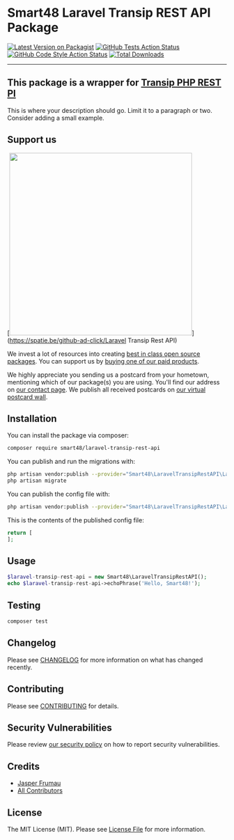 # Smart48 Laravel Transip REST API Package

[![Latest Version on Packagist](https://img.shields.io/packagist/v/smart48/laravel-transip-rest-api.svg?style=flat-square)](https://packagist.org/packages/smart48/laravel-transip-rest-api)
[![GitHub Tests Action Status](https://img.shields.io/github/workflow/status/smart48/laravel-transip-rest-api/run-tests?label=tests)](https://github.com/smart48/laravel-transip-rest-api/actions?query=workflow%3Arun-tests+branch%3Amain)
[![GitHub Code Style Action Status](https://img.shields.io/github/workflow/status/smart48/laravel-transip-rest-api/Check%20&%20fix%20styling?label=code%20style)](https://github.com/smart48/laravel-transip-rest-api/actions?query=workflow%3A"Check+%26+fix+styling"+branch%3Amain)
[![Total Downloads](https://img.shields.io/packagist/dt/smart48/laravel-transip-rest-api.svg?style=flat-square)](https://packagist.org/packages/smart48/laravel-transip-rest-api)

---
This package is a wrapper for [Transip PHP REST PI](https://github.com/transip/transip-api-php)
---

This is where your description should go. Limit it to a paragraph or two. Consider adding a small example.

## Support us

[<img src="https://github-ads.s3.eu-central-1.amazonaws.com/Laravel Transip Rest API.jpg?t=1" width="419px" />](https://spatie.be/github-ad-click/Laravel Transip Rest API)

We invest a lot of resources into creating [best in class open source packages](https://spatie.be/open-source). You can support us by [buying one of our paid products](https://spatie.be/open-source/support-us).

We highly appreciate you sending us a postcard from your hometown, mentioning which of our package(s) you are using. You'll find our address on [our contact page](https://spatie.be/about-us). We publish all received postcards on [our virtual postcard wall](https://spatie.be/open-source/postcards).

## Installation

You can install the package via composer:

```bash
composer require smart48/laravel-transip-rest-api
```

You can publish and run the migrations with:

```bash
php artisan vendor:publish --provider="Smart48\LaravelTransipRestAPI\LaravelTransipRestAPIServiceProvider" --tag="laravel-transip-rest-api-migrations"
php artisan migrate
```

You can publish the config file with:
```bash
php artisan vendor:publish --provider="Smart48\LaravelTransipRestAPI\LaravelTransipRestAPIServiceProvider" --tag="laravel-transip-rest-api-config"
```

This is the contents of the published config file:

```php
return [
];
```

## Usage

```php
$laravel-transip-rest-api = new Smart48\LaravelTransipRestAPI();
echo $laravel-transip-rest-api->echoPhrase('Hello, Smart48!');
```

## Testing

```bash
composer test
```

## Changelog

Please see [CHANGELOG](CHANGELOG.md) for more information on what has changed recently.

## Contributing

Please see [CONTRIBUTING](.github/CONTRIBUTING.md) for details.

## Security Vulnerabilities

Please review [our security policy](../../security/policy) on how to report security vulnerabilities.

## Credits

- [Jasper Frumau](https://github.com/smart48)
- [All Contributors](../../contributors)

## License

The MIT License (MIT). Please see [License File](LICENSE.md) for more information.
